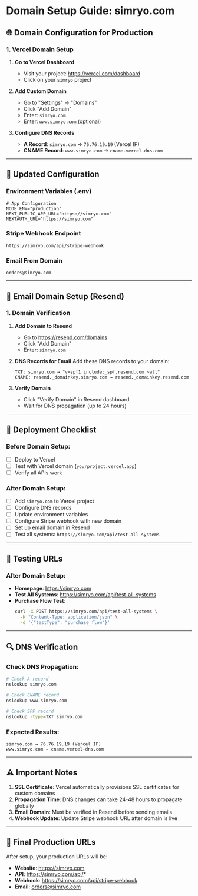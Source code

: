 # Domain Setup Guide: simryo.com

## 🌐 Domain Configuration for Production

### 1. Vercel Domain Setup

1. **Go to Vercel Dashboard**
   - Visit your project: https://vercel.com/dashboard
   - Click on your `simryo` project

2. **Add Custom Domain**
   - Go to "Settings" → "Domains"
   - Click "Add Domain"
   - Enter: `simryo.com`
   - Enter: `www.simryo.com` (optional)

3. **Configure DNS Records**
   - **A Record**: `simryo.com` → `76.76.19.19` (Vercel IP)
   - **CNAME Record**: `www.simryo.com` → `cname.vercel-dns.com`

---

## 🔧 Updated Configuration

### Environment Variables (.env)
```env
# App Configuration
NODE_ENV="production"
NEXT_PUBLIC_APP_URL="https://simryo.com"
NEXTAUTH_URL="https://simryo.com"
```

### Stripe Webhook Endpoint
```
https://simryo.com/api/stripe-webhook
```

### Email From Domain
```
orders@simryo.com
```

---

## 📧 Email Domain Setup (Resend)

### 1. Domain Verification
1. **Add Domain to Resend**
   - Go to https://resend.com/domains
   - Click "Add Domain"
   - Enter: `simryo.com`

2. **DNS Records for Email**
   Add these DNS records to your domain:
   ```
   TXT: simryo.com → "v=spf1 include:_spf.resend.com ~all"
   CNAME: resend._domainkey.simryo.com → resend._domainkey.resend.com
   ```

3. **Verify Domain**
   - Click "Verify Domain" in Resend dashboard
   - Wait for DNS propagation (up to 24 hours)

---

## 🚀 Deployment Checklist

### Before Domain Setup:
- [ ] Deploy to Vercel
- [ ] Test with Vercel domain (`yourproject.vercel.app`)
- [ ] Verify all APIs work

### After Domain Setup:
- [ ] Add `simryo.com` to Vercel project
- [ ] Configure DNS records
- [ ] Update environment variables
- [ ] Configure Stripe webhook with new domain
- [ ] Set up email domain in Resend
- [ ] Test all systems: `https://simryo.com/api/test-all-systems`

---

## 🧪 Testing URLs

### After Domain Setup:
- **Homepage**: https://simryo.com
- **Test All Systems**: https://simryo.com/api/test-all-systems
- **Purchase Flow Test**: 
  ```bash
  curl -X POST https://simryo.com/api/test-all-systems \
    -H "Content-Type: application/json" \
    -d '{"testType": "purchase_flow"}'
  ```

---

## 🔍 DNS Verification

### Check DNS Propagation:
```bash
# Check A record
nslookup simryo.com

# Check CNAME record  
nslookup www.simryo.com

# Check SPF record
nslookup -type=TXT simryo.com
```

### Expected Results:
```
simryo.com → 76.76.19.19 (Vercel IP)
www.simryo.com → cname.vercel-dns.com
```

---

## ⚠️ Important Notes

1. **SSL Certificate**: Vercel automatically provisions SSL certificates for custom domains
2. **Propagation Time**: DNS changes can take 24-48 hours to propagate globally
3. **Email Domain**: Must be verified in Resend before sending emails
4. **Webhook Update**: Update Stripe webhook URL after domain is live

---

## 🎯 Final Production URLs

After setup, your production URLs will be:
- **Website**: https://simryo.com
- **API**: https://simryo.com/api/*
- **Webhook**: https://simryo.com/api/stripe-webhook
- **Email**: orders@simryo.com